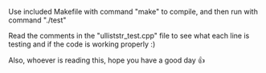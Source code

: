 Use included Makefile with command "make" to compile, and then run with command "./test"

Read the comments in the "ulliststr_test.cpp" file to see what each line is testing and if the code is working properly :)

Also, whoever is reading this, hope you have a good day 👍

